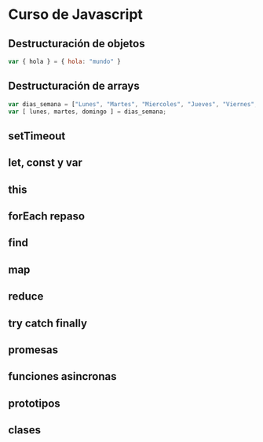 # Curso de Javascript

## Destructuración de objetos

```js
var { hola } = { hola: "mundo" }
```

## Destructuración de arrays
```js
var dias_semana = ["Lunes", "Martes", "Miercoles", "Jueves", "Viernes", "Sabado", "Domingo" ];
var [ lunes, martes, domingo ] = dias_semana;
```

## setTimeout

## let, const y var

## this

## forEach repaso

## find 

## map

## reduce

## try catch finally

## promesas

## funciones asincronas

## prototipos 

## clases 


